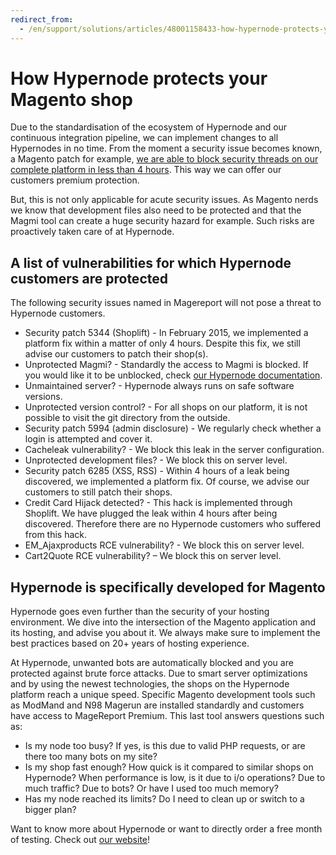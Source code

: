 ```yaml
---
redirect_from:
  - /en/support/solutions/articles/48001158433-how-hypernode-protects-your-magento-shop/
---
```


<!-- source: https://support.hypernode.com/en/support/solutions/articles/48001158433-how-hypernode-protects-your-magento-shop/ -->

# How Hypernode protects your Magento shop

Due to the standardisation of the ecosystem of Hypernode and our continuous integration pipeline, we can implement changes to all Hypernodes in no time. From the moment a security issue becomes known, a Magento patch for example, [we are able to block security threads on our complete platform in less than 4 hours](https://www.hypernode.com/blog/security/how-hypernode-identifies-and-blocks-new-security-threats-within-the-hour). This way we can offer our customers premium protection.

But, this is not only applicable for acute security issues. As Magento nerds we know that development files also need to be protected and that the Magmi tool can create a huge security hazard for example. Such risks are proactively taken care of at Hypernode.

## A list of vulnerabilities for which Hypernode customers are protected

The following security issues named in Magereport will not pose a threat to Hypernode customers.

- Security patch 5344 (Shoplift) - In February 2015, we implemented a platform fix within a matter of only 4 hours. Despite this fix, we still advise our customers to patch their shop(s).
- Unprotected Magmi? - Standardly the access to Magmi is blocked. If you would like it to be unblocked, check [our Hypernode documentation](https://support.hypernode.com/en/hypernode/tools/unblocking-and-accessing-magmi-for-hypernode).
- Unmaintained server? - Hypernode always runs on safe software versions.
- Unprotected version control? - For all shops on our platform, it is not possible to visit the git directory from the outside.
- Security patch 5994 (admin disclosure) - We regularly check whether a login is attempted and cover it.
- Cacheleak vulnerability? - We block this leak in the server configuration.
- Unprotected development files? - We block this on server level.
- Security patch 6285 (XSS, RSS) - Within 4 hours of a leak being discovered, we implemented a platform fix. Of course, we advise our customers to still patch their shops.
- Credit Card Hijack detected? - This hack is implemented through Shoplift. We have plugged the leak within 4 hours after being discovered. Therefore there are no Hypernode customers who suffered from this hack.
- EM_Ajaxproducts RCE vulnerability? - We block this on server level.
- Cart2Quote RCE vulnerability? – We block this on server level.

## Hypernode is specifically developed for Magento

Hypernode goes even further than the security of your hosting environment. We dive into the intersection of the Magento application and its hosting, and advise you about it. We always make sure to implement the best practices based on 20+ years of hosting experience.

At Hypernode, unwanted bots are automatically blocked and you are protected against brute force attacks. Due to smart server optimizations and by using the newest technologies, the shops on the Hypernode platform reach a unique speed. Specific Magento development tools such as ModMand and N98 Magerun are installed standardly and customers have access to MageReport Premium. This last tool answers questions such as:

- Is my node too busy? If yes, is this due to valid PHP requests, or are there too many bots on my site?
- Is my shop fast enough? How quick is it compared to similar shops on Hypernode? When performance is low, is it due to i/o operations? Due to much traffic? Due to bots? Or have I used too much memory?
- Has my node reached its limits? Do I need to clean up or switch to a bigger plan?

Want to know more about Hypernode or want to directly order a free month of testing. Check out [our website](https://www.hypernode.com/)!
